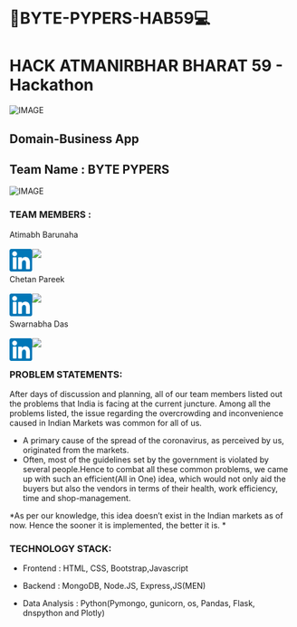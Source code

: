 # 🤖BYTE-PYPERS-HAB59💻
# HACK ATMANIRBHAR BHARAT 59 - Hackathon
![IMAGE](https://github.com/sd2001/BYTE-PYPERS-HAB59/blob/master/download.jpg)
## Domain-Business App
## Team Name : BYTE PYPERS
![IMAGE](https://github.com/sd2001/BYTE-PYPERS-HAB59/blob/master/mockup.png)

### TEAM MEMBERS :

  <div>Atimabh Barunaha</div><br />
  <a href="https://www.linkedin.com/in/barunaha/">
  <img align="left" width="40px" src="https://github.com/sd2001/sd2001/blob/master/linkedin.svg" />
  </a>
  <a href="https://www.github.com/Atimabh">
  <img align="left" width="40px" src="https://github.com/sd2001/BYTE-PYPERS-HAB59/blob/master/github.png" />
  </a>
  
  
  <br /><div>Chetan Pareek</div><br />
  <a href="https://www.linkedin.com/in/cp99says/">
  <img align="left" width="40px" src="https://github.com/sd2001/sd2001/blob/master/linkedin.svg" />
  </a>
  <a href="https://www.github.com/cp99says">
  <img align="left" width="40px" src="https://github.com/sd2001/BYTE-PYPERS-HAB59/blob/master/github.png" />
  </a>
  
  
 <br /><div>Swarnabha Das</div><br />
  <a href="https://www.linkedin.com/in/swarnabha-das-2001official/">
  <img align="left" width="40px" src="https://github.com/sd2001/sd2001/blob/master/linkedin.svg" />
  </a>
  <a href="https://www.github.com/sd2001">
  <img align="left" width="40px" src="https://github.com/sd2001/BYTE-PYPERS-HAB59/blob/master/github.png" />
  </a>
  
  <br />


### PROBLEM STATEMENTS:
After days of discussion and planning, all of our team members listed out the problems that India is facing at the current juncture. Among all the problems listed, the issue regarding the overcrowding and inconvenience caused in Indian Markets was common for all of us.

- A primary cause of the spread of the coronavirus, as perceived by us, originated from the markets. 
- Often, most of the guidelines set by the government is violated by several people.Hence to combat all these common problems, we came up with such an efficient(All in One) idea,   which would  not only aid the buyers but also the vendors in terms of their health, work efficiency, time and shop-management.

*As per our knowledge, this idea doesn’t exist in the Indian markets as of now. Hence the sooner it is implemented, the better it is. *

### TECHNOLOGY STACK:
- Frontend : HTML, CSS, Bootstrap,Javascript

- Backend :  MongoDB, Node.JS, Express,JS(MEN)

- Data Analysis : Python(Pymongo, gunicorn, os, Pandas, Flask, dnspython and Plotly)

